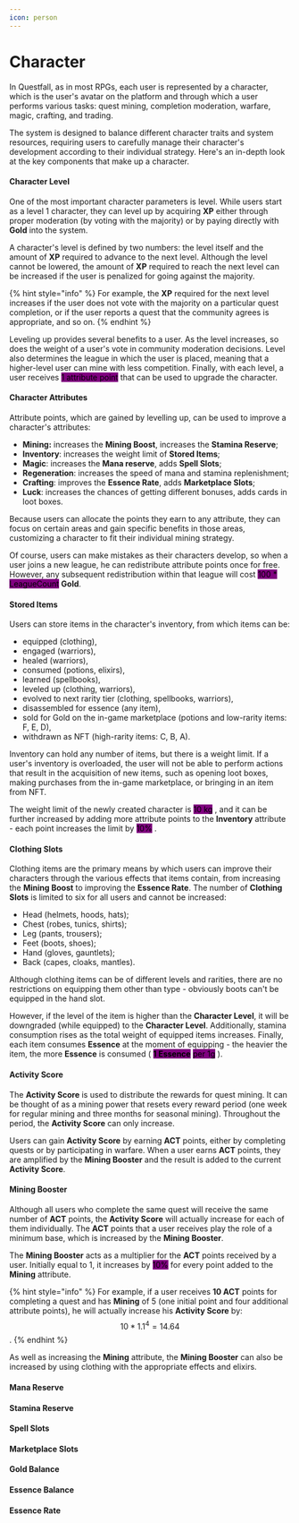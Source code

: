 ```yaml
---
icon: person
---
```


# Character

In Questfall, as in most RPGs, each user is represented by a character, which is the user's avatar on the platform and through which a user performs various tasks: quest mining, completion moderation, warfare, magic, crafting, and trading.

The system is designed to balance different character traits and system resources, requiring users to carefully manage their character's development according to their individual strategy. Here's an in-depth look at the key components that make up a character.

#### Character Level

One of the most important character parameters is level. While users start as a level 1 character, they can level up by acquiring **XP** either through proper moderation (by voting with the majority) or by paying directly with **Gold** into the system.

A character's level is defined by two numbers: the level itself and the amount of **XP** required to advance to the next level. Although the level cannot be lowered, the amount of **XP** required to reach the next level can be increased if the user is penalized for going against the majority.&#x20;

{% hint style="info" %}
For example, the **XP** required for the next level increases if the user does not vote with the majority on a particular quest completion, or if the user reports a quest that the community agrees is appropriate, and so on.
{% endhint %}

Leveling up provides several benefits to a user. As the level increases, so does the weight of a user's vote in community moderation decisions. Level also determines the league in which the user is placed, meaning that a higher-level user can mine with less competition. Finally, with each level, a user receives <mark style="background-color:purple;">1 attribute point</mark> that can be used to upgrade the character.

#### Character Attributes

Attribute points, which are gained by levelling up, can be used to improve a character's attributes:

* **Mining:** increases the **Mining Boost**, increases the **Stamina Reserve**;
* **Inventory**: increases the weight limit of **Stored Items**;
* **Magic**: increases the **Mana reserve**, adds **Spell Slots**;
* **Regeneration**: increases the speed of mana and stamina replenishment;
* **Crafting**: improves the **Essence Rate**, adds **Marketplace Slots**;
* **Luck**: increases the chances of getting different bonuses, adds cards in loot boxes.

Because users can allocate the points they earn to any attribute, they can focus on certain areas and gain specific benefits in those areas, customizing a character to fit their individual mining strategy.

Of course, users can make mistakes as their characters develop, so when a user joins a new league, he can redistribute attribute points once for free. However, any subsequent redistribution within that league will cost  <mark style="background-color:purple;">100 \* LeagueCount</mark>  **Gold**.

#### Stored Items

Users can store items in the character's inventory, from which items can be:

* equipped (clothing),&#x20;
* engaged (warriors),
* healed (warriors),
* consumed (potions, elixirs),&#x20;
* learned (spellbooks),
* leveled up (clothing, warriors),
* evolved to next rarity tier (clothing, spellbooks, warriors),&#x20;
* disassembled for essence (any item),&#x20;
* sold for Gold on the in-game marketplace (potions and low-rarity items: F, E, D),
* withdrawn as NFT (high-rarity items: C, B, A).

Inventory can hold any number of items, but there is a weight limit. If a user's inventory is overloaded, the user will not be able to perform actions that result in the acquisition of new items, such as opening loot boxes, making purchases from the in-game marketplace, or bringing in an item from NFT.

The weight limit of the newly created character is <mark style="background-color:purple;">10 kg</mark> , and it can be further increased by adding more attribute points to the **Inventory** attribute - each point increases the limit by <mark style="background-color:purple;">10%</mark> .

#### Clothing Slots

Clothing items are the primary means by which users can improve their characters through the various effects that items contain, from increasing the **Mining Boost** to improving the **Essence Rate**. The number of **Clothing Slots** is limited to six for all users and cannot be increased:

* Head (helmets, hoods, hats);
* Chest (robes, tunics, shirts);
* Leg (pants, trousers);
* Feet (boots, shoes);
* Hand (gloves, gauntlets);
* Back (capes, cloaks, mantles).&#x20;

Although clothing items can be of different levels and rarities, there are no restrictions on equipping them other than type - obviously boots can't be equipped in the hand slot.

However, if the level of the item is higher than the **Character Level**, it will be downgraded (while equipped) to the **Character Level**. Additionally, stamina consumption rises as the total weight of equipped items increases. Finally, each item consumes **Essence** at the moment of equipping - the heavier the item, the more **Essence** is consumed ( <mark style="background-color:purple;">**1 Essence**</mark> <mark style="background-color:purple;"></mark><mark style="background-color:purple;">per 1g</mark> ).

#### Activity Score

The **Activity Score** is used to distribute the rewards for quest mining. It can be thought of as a mining power that resets every reward period (one week for regular mining and three months for seasonal mining). Throughout the period, the **Activity Score** can only increase.&#x20;

Users can gain **Activity Score** by earning **ACT** points, either by completing quests or by participating in warfare. When a user earns **ACT** points, they are amplified by the **Mining Booster** and the result is added to the current **Activity Score**.

#### Mining Booster

Although all users who complete the same quest will receive the same number of **ACT** points, the **Activity Score** will actually increase for each of them individually. The **ACT** points that a user receives play the role of a minimum base, which is increased by the **Mining Booster**.

The **Mining Booster** acts as a multiplier for the **ACT** points received by a user. Initially equal to 1, it increases by <mark style="background-color:purple;">10%</mark> for every point added to the **Mining** attribute.

{% hint style="info" %}
For example, if a user receives **10 ACT** points for completing a quest and has **Mining** of 5 (one initial point and four additional attribute points), he will actually increase his **Activity Score** by: $$10*1.1^{4}=14.64$$.
{% endhint %}

As well as increasing the **Mining** attribute, the **Mining Booster** can also be increased by using clothing with the appropriate effects and elixirs.

#### Mana Reserve

#### Stamina Reserve

#### Spell Slots

#### Marketplace Slots

#### Gold Balance

#### Essence Balance

#### Essence Rate

